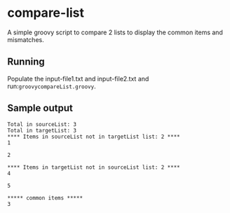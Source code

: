 # compare-list

A simple groovy script to compare 2 lists to display the common items and mismatches.


## Running
Populate the input-file1.txt and input-file2.txt and run:`groovycompareList.groovy`.

## Sample output


```
Total in sourceList: 3
Total in targetList: 3
**** Items in sourceList not in targetList list: 2 ****
1

2

**** Items in targetList not in sourceList list: 2 ****
4

5

***** common items *****
3
````